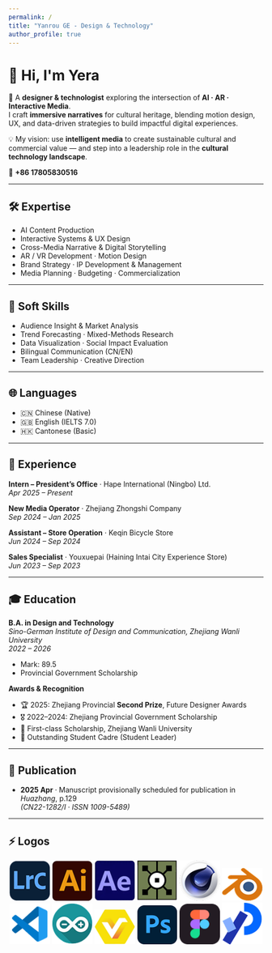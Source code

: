 ```yaml
---
permalink: /
title: "Yanrou GE - Design & Technology"
author_profile: true
---
```


# 👋 Hi, I'm **Yera**

🎨 A **designer & technologist** exploring the intersection of **AI · AR · Interactive Media**.  
I craft **immersive narratives** for cultural heritage, blending motion design, UX, and data-driven strategies to build impactful digital experiences.  

💡 My vision: use **intelligent media** to create sustainable cultural and commercial value — and step into a leadership role in the **cultural technology landscape**.  

📱 **+86 17805830516**

---

## 🛠 Expertise
- AI Content Production  
- Interactive Systems & UX Design  
- Cross-Media Narrative & Digital Storytelling  
- AR / VR Development · Motion Design  
- Brand Strategy · IP Development & Management  
- Media Planning · Budgeting · Commercialization  

---

## 🤝 Soft Skills
- Audience Insight & Market Analysis  
- Trend Forecasting · Mixed-Methods Research  
- Data Visualization · Social Impact Evaluation  
- Bilingual Communication (CN/EN)  
- Team Leadership · Creative Direction  

---

## 🌐 Languages
- 🇨🇳 Chinese (Native)  
- 🇬🇧 English (IELTS 7.0)  
- 🇭🇰 Cantonese (Basic)  

---

## 💼 Experience
**Intern – President’s Office** · Hape International (Ningbo) Ltd.  
*Apr 2025 – Present*  

**New Media Operator** · Zhejiang Zhongshi Company  
*Sep 2024 – Jan 2025*  

**Assistant – Store Operation** · Keqin Bicycle Store  
*Jun 2024 – Sep 2024*  

**Sales Specialist** · Youxuepai (Haining Intai City Experience Store)  
*Jun 2023 – Sep 2023*  

---

## 🎓 Education
**B.A. in Design and Technology**  
*Sino-German Institute of Design and Communication, Zhejiang Wanli University*  
*2022 – 2026*  
- Mark: 89.5  
- Provincial Government Scholarship  

**Awards & Recognition**  
- 🏆 2025: Zhejiang Provincial **Second Prize**, Future Designer Awards  
- 🎖 2022–2024: Zhejiang Provincial Government Scholarship  
- 🥇 First-class Scholarship, Zhejiang Wanli University  
- 🌟 Outstanding Student Cadre (Student Leader)  

---

## 📄 Publication
- **2025 Apr** · Manuscript provisionally scheduled for publication in *Huazhang*, p.129  
  *(CN22-1282/I · ISSN 1009-5489)*  

---

## ⚡ Logos
<p align="center">
  <img src="images/image1.png" alt="Logo 1" width="80">
  <img src="images/image2.png" alt="Logo 2" width="80">
  <img src="images/image3.png" alt="Logo 3" width="80">
  <img src="images/image4.png" alt="Logo 4" width="80">
  <img src="images/image5.png" alt="Logo 5" width="80">
  <img src="images/image6.png" alt="Logo 6" width="80">
  <img src="images/image7.png" alt="Logo 7" width="80">
  <img src="images/image8.png" alt="Logo 8" width="80">
  <img src="images/image9.png" alt="Logo 9" width="80">
  <img src="images/image10.png" alt="Logo 10" width="80">
  <img src="images/image11.png" alt="Logo 11" width="80">
  <img src="images/image12.png" alt="Logo 12" width="80">
</p>
